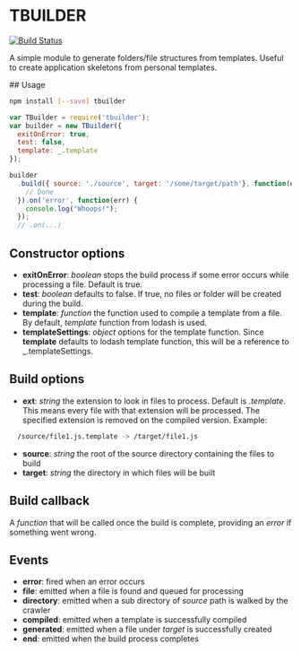 # TBUILDER

[![Build Status](https://travis-ci.org/sixpounder/tbuilder.svg?branch=master)](https://travis-ci.org/sixpounder/tbuilder)

A simple module to generate folders/file structures from templates. Useful to create application skeletons from personal templates.

## Usage

```bash
npm install [--save] tbuilder
```
```javascript
var TBuilder = require('tbuilder');
var builder = new TBuilder({
  exitOnError: true,
  test: false,
  template: _.template
});

builder
  .build({ source: './source', target: '/some/target/path'}, function(err) {
    // Done
  }).on('error', function(err) {
    console.log("Whoops!");
  });
  // .on(...)
```

## Constructor options
- **exitOnError**: *boolean* stops the build process if some error occurs while processing a file. Default is true.
- **test**: *boolean* defaults to false. If true, no files or folder will be created during the build.
- **template**: *function* the function used to compile a template from a file. By default, *template* function from lodash is used.
- **templateSettings**: *object* options for the template function. Since **template** defaults to lodash template function, this will be a reference to _.templateSettings.

## Build options
- **ext**: *string* the extension to look in files to process. Default is *.template*. This means every file with that extension will be processed. The specified extension is removed on the compiled version. Example:

```bash
  /source/file1.js.template -> /target/file1.js
```
- **source**: *string* the root of the source directory containing the files to build
- **target**: *string* the directory in which files will be built

## Build callback
A *function* that will be called once the build is complete, providing an *error* if something went wrong.


## Events
- **error**: fired when an error occurs
- **file**: emitted when a file is found and queued for processing
- **directory**: emitted when a sub directory of *source* path is walked by the crawler
- **compiled**: emitted when a template is successfully compiled
- **generated**: emitted when a file under *target* is successfully created
- **end**: emitted when the build process completes
